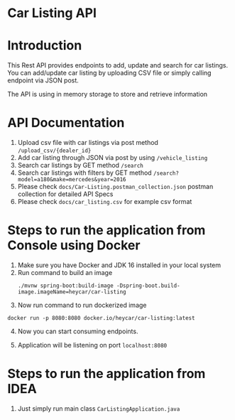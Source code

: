 # Car Listing API


# Introduction
This Rest API provides endpoints to add, update and search for car listings.
You can add/update car listing by uploading CSV file or simply calling endpoint via JSON post.

The API is using in memory storage to store and retrieve information

# API Documentation
1. Upload csv file with car listings via post method ``/upload_csv/{dealer_id}``
2. Add car listing through JSON via post by using ``/vehicle_listing``
3. Search car listings by GET method  ``/search``
4. Search car listings with filters by GET method ``/search?model=a180&make=mercedes&year=2016``
5. Please check ``docs/Car-Listing.postman_collection.json`` postman collection for detailed API Specs
6. Please check ``docs/car_listing.csv`` for example csv format


# Steps to run the application from Console using Docker
1. Make sure you have Docker and JDK 16 installed in your local system
2. Run command to build an image 
   ```` 
   ./mvnw spring-boot:build-image -Dspring-boot.build-image.imageName=heycar/car-listing    
   ````
3. Now run command to run dockerized image
```
docker run -p 8080:8080 docker.io/heycar/car-listing:latest
```

4. Now you can start consuming endpoints.

5. Application will be listening on port ```localhost:8080```


# Steps to run the application from IDEA
1. Just simply run main class ``CarListingApplication.java``
